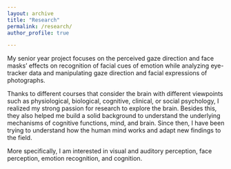 ```yaml
---
layout: archive
title: "Research"
permalink: /research/
author_profile: true

---
```


My senior year project focuses on the perceived gaze direction and face masks’ effects on recognition of facial cues of emotion while analyzing eye-tracker data and manipulating gaze direction and facial expressions of photographs. 

Thanks to different courses that consider the brain with different viewpoints such as physiological, biological, cognitive, clinical, or social psychology, I realized my strong passion for research to explore the brain. Besides this, they also helped me build a solid background to understand the underlying mechanisms of cognitive functions, mind, and brain. Since then, I have been trying to understand how the human mind works and adapt new findings to the field.

More specifically, I am interested in visual and auditory perception, face perception, emotion recognition, and cognition. 

